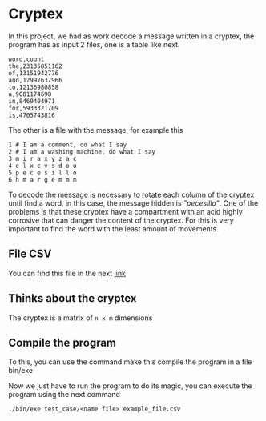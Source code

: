 # Cryptex
In this project, we had as work decode a message written in a cryptex, the program has as input 2 files, one is a table like next.
```csv
word,count
the,23135851162
of,13151942776
and,12997637966
to,12136980858
a,9081174698
in,8469404971
for,5933321709
is,4705743816
```
The other is a file with the message, for example this
```console
1 # I am a comment, do what I say
2 # I am a washing machine, do what I say
3 m i r a x y z a c
4 e l x c v s d o u
5 p e c e s i l l o
6 h m a r g e m m m

```
To decode the message is necessary to rotate each column of the cryptex until find a word, in this case, the message hidden is *"pecesillo"*. One of the problems is that these cryptex have a compartment with an acid highly corrosive that can danger the content of the cryptex. For this is very important to find the word with the least amount of movements.

## File CSV 
You can find this file in the next [link](https://www.kaggle.com/rtatman/english-word-frequency/)

## Thinks about the cryptex
The cryptex is a matrix of `n x m` dimensions 

## Compile the program
To this, you can use the command make this compile the program in a file bin/exe 

Now we just have to run the program to do its magic, you can execute the program using the next command
```shell
./bin/exe test_case/<name file> example_file.csv
```


